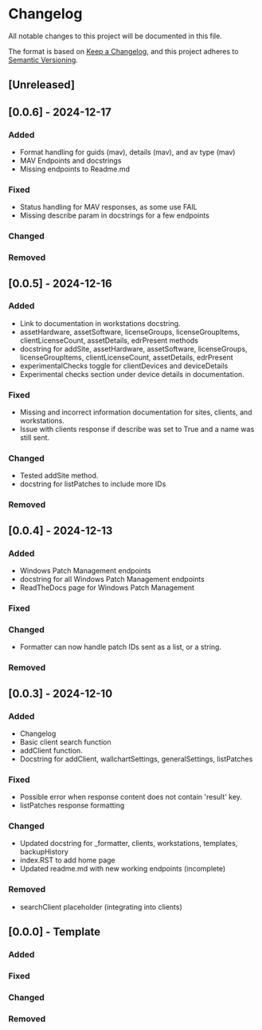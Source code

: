 # Changelog

All notable changes to this project will be documented in this file.

The format is based on [Keep a Changelog](https://keepachangelog.com/en/1.1.0/),
and this project adheres to [Semantic Versioning](https://semver.org/spec/v2.0.0.html).

## [Unreleased]

## [0.0.6] - 2024-12-17

### Added

- Format handling for guids (mav), details (mav), and av type (mav)
- MAV Endpoints and docstrings
- Missing endpoints to Readme.md

### Fixed

- Status handling for MAV responses, as some use FAIL
- Missing describe param in docstrings for a few endpoints

### Changed



### Removed

## [0.0.5] - 2024-12-16

### Added

- Link to documentation in workstations docstring.
- assetHardware, assetSoftware, licenseGroups, licenseGroupItems, clientLicenseCount, assetDetails, edrPresent methods
- docstring for addSite, assetHardware, assetSoftware, licenseGroups, licenseGroupItems, clientLicenseCount, assetDetails, edrPresent
- experimentalChecks toggle for clientDevices and deviceDetails
- Experimental checks section under device details in documentation.

### Fixed

- Missing and incorrect information documentation for sites, clients, and workstations.
- Issue with clients response if describe was set to True and a name was still sent.

### Changed

- Tested addSite method.
- docstring for listPatches to include more IDs


### Removed


## [0.0.4] - 2024-12-13

### Added

- Windows Patch Management endpoints
- docstring for all Windows Patch Management endpoints
- ReadTheDocs page for Windows Patch Management

### Fixed

### Changed

- Formatter can now handle patch IDs sent as a list, or a string.

### Removed


## [0.0.3] - 2024-12-10

### Added

- Changelog
- Basic client search function
- addClient function.
- Docstring for addClient, wallchartSettings, generalSettings, listPatches

### Fixed

- Possible error when response content does not contain 'result' key.
- listPatches response formatting
 
### Changed

- Updated docstring for _formatter, clients, workstations, templates, backupHistory
- index.RST to add home page
- Updated readme.md with new working endpoints (incomplete)
 
### Removed

- searchClient placeholder (integrating into clients)
 
## [0.0.0] - Template

### Added

### Fixed

### Changed

### Removed